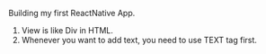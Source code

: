 Building my first ReactNative App. 

1. View is like Div in HTML.
2. Whenever you want to add text, you need to use TEXT tag first. 
